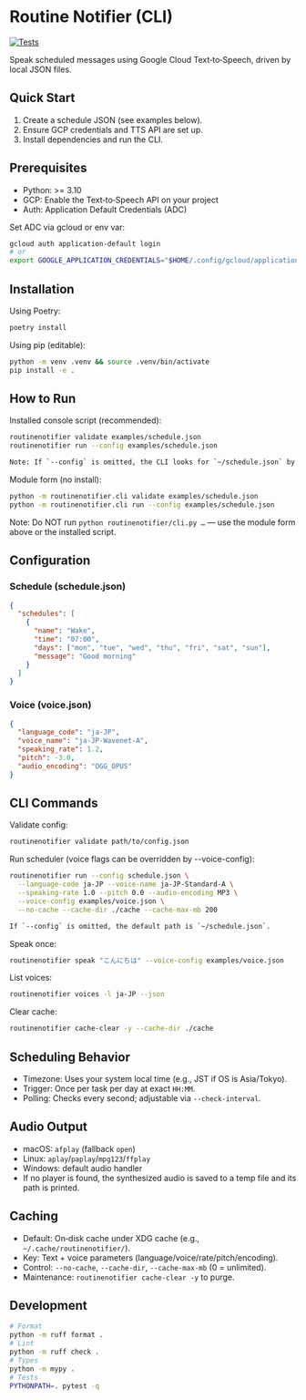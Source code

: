 # Routine Notifier (CLI)

[![Tests](https://github.com/masatoi/routinenotifier/actions/workflows/tests.yml/badge.svg)](https://github.com/OWNER/REPO/actions/workflows/tests.yml)

Speak scheduled messages using Google Cloud Text‑to‑Speech, driven by local JSON files.

## Quick Start
1) Create a schedule JSON (see examples below).
2) Ensure GCP credentials and TTS API are set up.
3) Install dependencies and run the CLI.

## Prerequisites
- Python: >= 3.10
- GCP: Enable the Text‑to‑Speech API on your project
- Auth: Application Default Credentials (ADC)

Set ADC via gcloud or env var:

```bash
gcloud auth application-default login
# or
export GOOGLE_APPLICATION_CREDENTIALS="$HOME/.config/gcloud/application_default_credentials.json"
```

## Installation

Using Poetry:

```bash
poetry install
```

Using pip (editable):

```bash
python -m venv .venv && source .venv/bin/activate
pip install -e .
```

## How to Run

Installed console script (recommended):

```bash
routinenotifier validate examples/schedule.json
routinenotifier run --config examples/schedule.json

Note: If `--config` is omitted, the CLI looks for `~/schedule.json` by default.
```

Module form (no install):

```bash
python -m routinenotifier.cli validate examples/schedule.json
python -m routinenotifier.cli run --config examples/schedule.json
```

Note: Do NOT run `python routinenotifier/cli.py …` — use the module form above or the installed script.

## Configuration

### Schedule (schedule.json)
```json
{
  "schedules": [
    {
      "name": "Wake",
      "time": "07:00",
      "days": ["mon", "tue", "wed", "thu", "fri", "sat", "sun"],
      "message": "Good morning"
    }
  ]
}
```

### Voice (voice.json)
```json
{
  "language_code": "ja-JP",
  "voice_name": "ja-JP-Wavenet-A",
  "speaking_rate": 1.2,
  "pitch": -3.0,
  "audio_encoding": "OGG_OPUS"
}
```

## CLI Commands

Validate config:

```bash
routinenotifier validate path/to/config.json
```

Run scheduler (voice flags can be overridden by --voice-config):

```bash
routinenotifier run --config schedule.json \
  --language-code ja-JP --voice-name ja-JP-Standard-A \
  --speaking-rate 1.0 --pitch 0.0 --audio-encoding MP3 \
  --voice-config examples/voice.json \
  --no-cache --cache-dir ./cache --cache-max-mb 200

If `--config` is omitted, the default path is `~/schedule.json`.
```

Speak once:

```bash
routinenotifier speak "こんにちは" --voice-config examples/voice.json
```

List voices:

```bash
routinenotifier voices -l ja-JP --json
```

Clear cache:

```bash
routinenotifier cache-clear -y --cache-dir ./cache
```

## Scheduling Behavior
- Timezone: Uses your system local time (e.g., JST if OS is Asia/Tokyo).
- Trigger: Once per task per day at exact `HH:MM`.
- Polling: Checks every second; adjustable via `--check-interval`.

## Audio Output
- macOS: `afplay` (fallback `open`)
- Linux: `aplay`/`paplay`/`mpg123`/`ffplay`
- Windows: default audio handler
- If no player is found, the synthesized audio is saved to a temp file and its path is printed.

## Caching
- Default: On‑disk cache under XDG cache (e.g., `~/.cache/routinenotifier/`).
- Key: Text + voice parameters (language/voice/rate/pitch/encoding).
- Control: `--no-cache`, `--cache-dir`, `--cache-max-mb` (0 = unlimited).
- Maintenance: `routinenotifier cache-clear -y` to purge.

## Development
```bash
# Format
python -m ruff format .
# Lint
python -m ruff check .
# Types
python -m mypy .
# Tests
PYTHONPATH=. pytest -q
```
